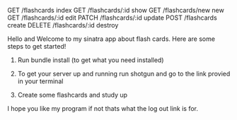 GET  /flashcards        index
GET /flashcards/:id     show
GET /flashcards/new     new
GET /flashcards/:id     edit
PATCH /flashcards/:id   update
POST /flashcards        create
DELETE /flashcards/:id  destroy


Hello and Welcome to my sinatra app about flash cards. Here are some steps to get started! 

1. Run bundle install (to get what you need installed)

2. To get your server up and running run shotgun and go to the link provied in your terminal 

3. Create some flashcards and study up 

I hope you like my program if not thats what the log out link is for.
